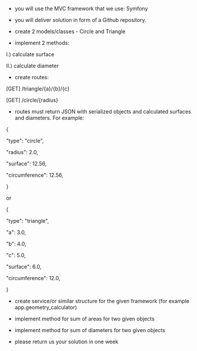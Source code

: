 - you will use the MVC framework that we use: Symfony

- you will deliver solution in form of a Github repository.

- create 2 models/classes - Circle and Triangle

- implement 2 methods:

I.) calculate surface

II.) calculate diameter

- create routes:

[GET] /triangle/{a}/{b}/{c}

[GET] /circle/{radius}

- routes must return JSON with serialized objects and calculated surfaces and diameters. For example:

{

 "type": "circle",

 "radius": 2.0,

 "surface": 12.56,

 "circumference": 12.56,

}

or

{

 "type": "triangle",

 "a": 3.0,

 "b": 4.0,

 "c": 5.0,

 "surface": 6.0,

 "circumference": 12.0,

}

- create service/or similar structure for the given framework (for example app.geometry_calculator)

- implement method for sum of areas for two given objects

- implement method for sum of diameters for two given objects

- please return us your solution in one week